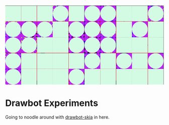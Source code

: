 ![Banner Image](./banner.png?raw=true)

# Drawbot Experiments

Going to noodle around with [drawbot-skia](https://github.com/justvanrossum/drawbot-skia) in here.
